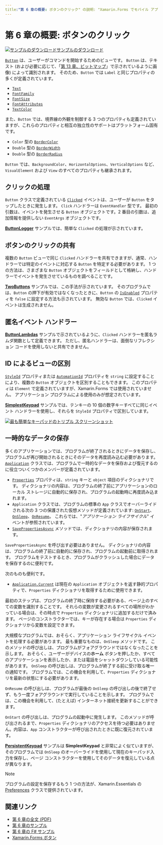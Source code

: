 ```yaml
---
title:"第 6 章の概要: ボタンのクリック" の説明: "Xamarin.Forms でモバイル アプリを作成する: 第 6 章の概要: ボタンのクリック" ms.prod: xamarin ms.technology: xamarin-forms ms.assetid:D4F9C429-A6CF-40FA-AC68-3F149307A5F9 author: davidbritch ms.author: dabritch ms.date:07/18/2018 no-loc: [Xamarin.Forms, Xamarin.Essentials]
---
```


# <a name="summary-of-chapter-6-button-clicks"></a>第 6 章の概要: ボタンのクリック

[![サンプルのダウンロード](~/media/shared/download.png)サンプルのダウンロード](https://github.com/xamarin/xamarin-forms-book-samples/tree/master/Chapter06)

[`Button`](xref:Xamarin.Forms.Button) は、ユーザーがコマンドを開始するためのビューです。 `Button` は、テキスト (および必要に応じて、「[第 13 章、ビットマップ](chapter13.md)」で示されているように画像) によって識別されます。 そのため、`Button` では `Label` と同じプロパティの多くが定義されています。

- [`Text`](xref:Xamarin.Forms.Button.Text)
- [`FontFamily`](xref:Xamarin.Forms.Button.FontFamily)
- [`FontSize`](xref:Xamarin.Forms.Button.FontSize)
- [`FontAttributes`](xref:Xamarin.Forms.Button.FontAttributes)
- [`TextColor`](xref:Xamarin.Forms.Button.TextColor)

また、`Button` では、境界線の外観を制御する 3 つのプロパティも定義されていますが、これらのプロパティと相互の独立性のサポートはプラットフォーム固有です。

- `Color` 型の [`BorderColor`](xref:Xamarin.Forms.Button.BorderColor)
- `Double` 型の [`BorderWidth`](xref:Xamarin.Forms.Button.BorderWidth)
- `Double` 型の [`BorderRadius`](xref:Xamarin.Forms.Button.BorderRadius)

`Button` では、`BackgroundColor`、`HorizontalOptions`、`VerticalOptions` など、`VisualElement` および `View` のすべてのプロパティも継承されます。

## <a name="processing-the-click"></a>クリックの処理

`Button` クラスで定義されている [`Clicked`](xref:Xamarin.Forms.Button.Clicked) イベントは、ユーザーが `Button` をタップしたときに発生します。 `Click` ハンドラーは `EventHandler` 型です。 最初の引数は、イベントを発生させる `Button` オブジェクトです。2 番目の引数は、追加情報を提供しない `EventArgs` オブジェクトです。

[**ButtonLogger**](https://github.com/xamarin/xamarin-forms-book-samples/tree/master/Chapter06/ButtonLogger) サンプルでは、簡単な `Clicked` の処理が示されています。

## <a name="sharing-button-clicks"></a>ボタンのクリックの共有

複数の `Button` ビューで同じ `Clicked` ハンドラーを共有できますが、通常、ハンドラーでは特定のイベントに対応する `Button` を特定する必要があります。 1 つの方法は、さまざまな `Button` オブジェクトをフィールドとして格納し、ハンドラーでイベントを発生させているものを調べることです。

[**TwoButtons**](https://github.com/xamarin/xamarin-forms-book-samples/tree/master/Chapter06/TwoButtons) サンプルでは、この手法が示されています。 そのプログラムでは、`Button` の押下が有効ではなくなったときに、`Button` の [`IsEnabled`](xref:Xamarin.Forms.VisualElement.IsEnabled) プロパティを `false` に設定する方法も示されています。 無効な `Button` では、`Clicked` イベントは生成されません。

## <a name="anonymous-event-handlers"></a>匿名イベント ハンドラー

[**ButtonLambdas**](https://github.com/xamarin/xamarin-forms-book-samples/tree/master/Chapter06/ButtonLambdas) サンプルで示されているように、`Clicked` ハンドラーを匿名ラムダ関数として定義できます。 ただし、匿名ハンドラーは、面倒なリフレクション コードを使用しないと共有できません。

## <a name="distinguishing-views-with-ids"></a>ID によるビューの区別

[`StyleId`](xref:Xamarin.Forms.Element.StyleId) プロパティまたは [`AutomationId`](xref:Xamarin.Forms.Element.AutomationId) プロパティを `string` に設定することにより、複数の `Button` オブジェクトを区別することもできます。 このプロパティは `Element` で定義されていますが、Xamarin.Forms では使用されていません。 アプリケーション プログラムによる使用のみが想定されています。

[**SimplestKeypad**](https://github.com/xamarin/xamarin-forms-book-samples/tree/master/Chapter06/SimplestKeypad) サンプルでは、テンキーの 10 個の数字キーすべてに同じイベント ハンドラーを使用し、それらを `StyleId` プロパティで区別しています。

[![最も簡単なキーパッドのトリプル スクリーンショット](images/ch06fg04-small.png "計算機")](images/ch06fg04-large.png#lightbox "計算機")

## <a name="saving-transient-data"></a>一時的なデータの保存

多くのアプリケーションでは、プログラムが終了されるときにデータを保存し、プログラムが再び開始されるときにそのデータを再度読み込む必要があります。 [`Application`](xref:Xamarin.Forms.Application) クラスでは、プログラムで一時的なデータを保存および復元するのに役立ついくつかのメンバーが定義されています。

- [`Properties`](xref:Xamarin.Forms.Application.Properties) プロパティは、`string` キーと `object` 項目のディクショナリです。 ディクショナリの内容は、プログラムの終了前にアプリケーションのローカル ストレージに自動的に保存され、プログラムの起動時に再度読み込まれます。
- `Application` クラスでは、プログラムの標準の `App` クラスでオーバーライドされる次の 3 つの保護された仮想メソッドが定義されています: [`OnStart`](xref:Xamarin.Forms.Application.OnStart)、[`OnSleep`](xref:Xamarin.Forms.Application.OnSleep)、[`OnResume`](xref:Xamarin.Forms.Application.OnResume)。 これらでは、"*アプリケーション ライフサイクル*" イベントが参照されています。
- [`SavePropertiesAsync`](xref:Xamarin.Forms.Application.SavePropertiesAsync) メソッドでは、ディクショナリの内容が保存されます。

`SavePropertiesAsync` を呼び出す必要はありません。 ディクショナリの内容は、プログラムの終了前に自動的に保存され、プログラムの起動前に取得されます。 プログラムをテストするとき、プログラムがクラッシュした場合にデータを保存するのに便利です。

次のものも便利です。

- [`Application.Current`](xref:Xamarin.Forms.Application.Current) は現在の `Application` オブジェクトを返す静的プロパティで、`Properties` ディクショナリを取得するために使用できます。

最初のステップは、プログラムの終了時に保持する必要がある、ページ上のすべての変数を識別することです。 それらの変数が変更されるすべての場所がわかっている場合は、その時点で `Properties` ディクショナリに追加するだけで済みます。 ページのコンストラクターでは、キーが存在する場合は `Properties` ディクショナリから変数を設定できます。

大規模なプログラムでは、おそらく、アプリケーション ライフサイクル イベントを処理する必要があります。 最も重要なものは、`OnSleep` メソッドです。 このメソッドの呼び出しは、プログラムがフォアグラウンドではなくなったことを示します。 おそらく、ユーザーがデバイスの**ホーム** ボタンを押したか、すべてのアプリケーションを表示したか、または電話をシャットダウンしている可能性があります。 `OnSleep` の呼び出しは、プログラムが終了する前に受け取る唯一の通知です。 プログラムでは、この機会を利用して、`Properties` ディクショナリを最新の状態にする必要があります。

`OnResume` の呼び出しは、プログラムが最後の `OnSleep` の呼び出しの後で終了せず、もう一度フォアグラウンドで実行していることを示します。 プログラムでは、この機会を利用して、(たとえば) インターネット接続を更新することができます。

`OnStart` の呼び出しは、プログラムの起動中に発生します。 このメソッドが呼び出されるまで、`Properties` ディクショナリのアクセスを待つ必要はありません。内容は、`App` コンストラクターが呼び出されたときに既に復元されています。

[**PersistentKeypad**](https://github.com/xamarin/xamarin-forms-book-samples/tree/master/Chapter06/PersistentKeypad) サンプルは **SimplestKeypad** と非常によく似ていますが、そのプログラムでは `OnSleep` のオーバーライドを使用して現在のキーパッド入力を保存し、ページ コンストラクターを使用してそのデータを復元している点が異なります。

> [!NOTE]
> プログラムの設定を保存するもう 1 つの方法が、Xamarin.Essentials の [Preferences](~/essentials/preferences.md) クラスで提供されています。

## <a name="related-links"></a>関連リンク

- [第 6 章の全文 (PDF)](https://download.xamarin.com/developer/xamarin-forms-book/XamarinFormsBook-Ch06-Apr2016.pdf)
- [第 6 章のサンプル](https://github.com/xamarin/xamarin-forms-book-samples/tree/master/Chapter06)
- [第 6 章の F# サンプル](https://github.com/xamarin/xamarin-forms-book-samples/tree/master/Chapter06/FS)
- [Xamarin.Forms ボタン](~/xamarin-forms/user-interface/button.md)

